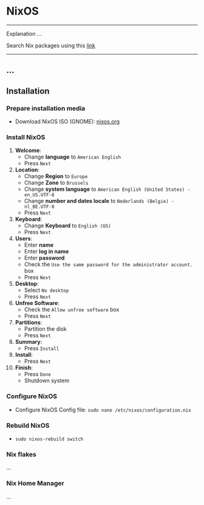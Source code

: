 # NixOS

---

Explanation ...

Search Nix packages using this [link](https://search.nixos.org/packages)

---

## ...

## Installation

### Prepare installation media

- Download NixOS ISO (GNOME): [nixos.org](https://nixos.org/download/)

### Install NixOS

1. **Welcome**:
   - Change **language** to `American English`
   - Press `Next`
2. **Location**:
   - Change **Region** to `Europe`
   - Change **Zone** to `Brussels`
   - Change **system language** to `American English (United States) - en_US.UTF-8`
   - Change **number and dates locale** to `Nederlands (Belgie) - nl_BE.UTF-8`
   - Press `Next`
3. **Keyboard**:
   - Change **Keyboard** to `English (US)`
   - Press `Next`
4. **Users**:
   - Enter **name**
   - Enter **log in name**
   - Enter **password**
   - Check the `Use the same password for the administrator account.` box
   - Press `Next`
5. **Desktop**:
   - Select `No desktop`
   - Press `Next`
6. **Unfree Software**:
   - Check the `Allow unfree software` box
   - Press `Next`
7. **Partitions**:
   - Partition the disk
   - Press `Next`
8. **Summary**:
   - Press `Install`
9. **Install**:
   - Press `Next`
10. **Finish**:
    - Press `Done`
    - Shutdown system

### Configure NixOS

- Configure NixOS Config file: `sudo nano /etc/nixos/configuration.nix`

### Rebuild NixOS

- `sudo nixos-rebuild switch`

### Nix flakes
...

### Nix Home Manager
...
